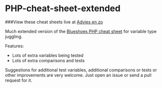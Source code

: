 PHP-cheat-sheet-extended
========================

###View these cheat sheets live at [Advies en zo](http://adviesenzo.nl/examples/php-cheatsheets/)

Much extended version of the [Blueshoes PHP cheat sheet](http://www.blueshoes.org/en/developer/php_cheat_sheet/) for variable type juggling.

Features:
* Lots of extra variables being tested
* Lots of extra comparisons and tests

Suggestions for additional test variables, additional comparisons or tests or other improvements are very welcome. Just open an issue or send a pull request for it.
